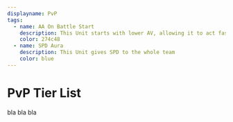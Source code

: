 ```yaml
---
displayname: PvP
tags:
  - name: AA On Battle Start
    description: This Unit starts with lower AV, allowing it to act faster than normal
    color: 274c48
  - name: SPD Aura
    description: This Unit gives SPD to the whole team
    color: blue
---
```


# PvP Tier List

bla bla bla
